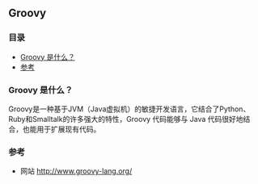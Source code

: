 ## Groovy

### 目录
* [Groovy 是什么？](#Groovy-是什么？)
* [参考](#参考)

### Groovy 是什么？
Groovy是一种基于JVM（Java虚拟机）的敏捷开发语言，它结合了Python、Ruby和Smalltalk的许多强大的特性，Groovy 代码能够与 Java 代码很好地结合，也能用于扩展现有代码。

### 参考
* 网站 http://www.groovy-lang.org/